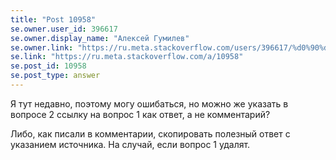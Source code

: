```yaml
---
title: "Post 10958"
se.owner.user_id: 396617
se.owner.display_name: "Алексей Гумилев"
se.owner.link: "https://ru.meta.stackoverflow.com/users/396617/%d0%90%d0%bb%d0%b5%d0%ba%d1%81%d0%b5%d0%b9-%d0%93%d1%83%d0%bc%d0%b8%d0%bb%d0%b5%d0%b2"
se.link: "https://ru.meta.stackoverflow.com/a/10958"
se.post_id: 10958
se.post_type: answer
---
```

<p>Я тут недавно, поэтому могу ошибаться, но можно же указать в вопросе 2 ссылку на вопрос 1 как ответ, а не комментарий?</p>
<p>Либо, как писали в комментарии, скопировать полезный ответ с указанием источника. На случай, если вопрос 1 удалят.</p>
